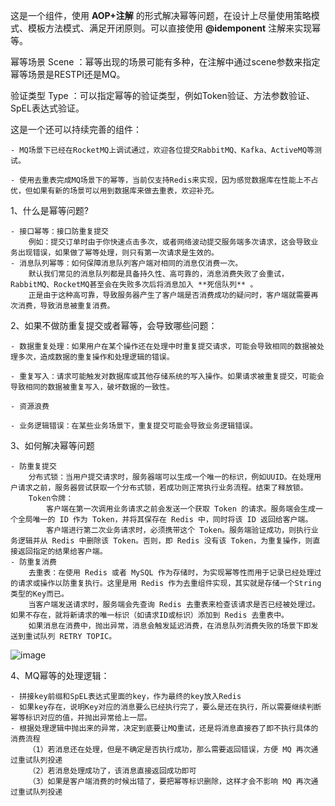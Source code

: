 这是一个组件，使用 **AOP+注解** 的形式解决幂等问题，在设计上尽量使用策略模式、模板方法模式、满足开闭原则。可以直接使用 **@idemponent** 注解来实现幂等。

幂等场景 Scene ：幂等出现的场景可能有多种，在注解中通过scene参数来指定幂等场景是RESTPI还是MQ。

验证类型 Type ：可以指定幂等的验证类型，例如Token验证、方法参数验证、SpEL表达式验证。


这是一个还可以持续完善的组件：

    - MQ场景下已经在RocketMQ上调试通过，欢迎各位提交RabbitMQ、Kafka、ActiveMQ等测试。
    
    - 使用去重表完成MQ场景下的幂等，当前仅支持Redis来实现，因为感觉数据库在性能上不占优，但如果有新的场景可以用到数据库来做去重表，欢迎补充。


1、什么是幂等问题?

    - 接口幂等：接口防重复提交
        例如：提交订单时由于你快速点击多次，或者网络波动提交服务端多次请求，这会导致业务出现错误，如果做了幂等处理，则只有第一次请求是生效的。
    - 消息队列幂等：如何保障消息队列客户端对相同的消息仅消费一次。
        默认我们常见的消息队列都是具备持久性、高可靠的，消息消费失败了会重试，RabbitMQ、RocketMQ甚至会在失败多次后将消息加入 **死信队列** 。
        正是由于这种高可靠，导致服务器产生了客户端是否消费成功的疑问时，客户端就需要再次消费，导致消息被重复消费。

2、如果不做防重复提交或者幂等，会导致哪些问题：

    - 数据重复处理：如果用户在某个操作还在处理中时重复提交请求，可能会导致相同的数据被处理多次，造成数据的重复操作和处理逻辑的错误。
    
    - 重复写入：请求可能触发对数据库或其他存储系统的写入操作。如果请求被重复提交，可能会导致相同的数据被重复写入，破坏数据的一致性。
    
    - 资源浪费
    
    - 业务逻辑错误：在某些业务场景下，重复提交可能会导致业务逻辑错误。
    

3、如何解决幂等问题
    
    - 防重复提交
        分布式锁：当用户提交请求时，服务器端可以生成一个唯一的标识，例如UUID。在处理用户请求之前，服务器尝试获取一个分布式锁，若成功则正常执行业务流程。结束了释放锁。
        Token令牌：
            客户端在第一次调用业务请求之前会发送一个获取 Token 的请求。服务端会生成一个全局唯一的 ID 作为 Token，并将其保存在 Redis 中，同时将该 ID 返回给客户端。
            客户端进行第二次业务请求时，必须携带这个 Token。服务端验证成功，则执行业务逻辑并从 Redis 中删除该 Token。否则，即 Redis 没有该 Token，为重复操作，则直接返回指定的结果给客户端。
    - 防重复消费
        去重表：在使用 Redis 或者 MySQL 作为存储时，为实现幂等性而用于记录已经处理过的请求或操作以防重复执行。这里是用 Redis 作为去重组件实现，其实就是存储一个String类型的Key而已。
        当客户端发送请求时，服务端会先查询 Redis 去重表来检查该请求是否已经被处理过。如果不存在，就将新请求的唯一标识（如请求ID或标识）添加到 Redis 去重表中。
        如果消息在消费中，抛出异常，消息会触发延迟消费，在消息队列消费失败的场景下即发送到重试队列 RETRY TOPIC。

        
![image](https://github.com/user-attachments/assets/559f431f-30b0-408b-b2bc-689e91e22ed8)


4、MQ幂等的处理逻辑：

    - 拼接key前缀和SpEL表达式里面的key，作为最终的key放入Redis
    - 如果key存在，说明Key对应的消息要么已经执行完了，要么是还在执行，所以需要继续判断幂等标识对应的值，并抛出异常给上一层。
    - 根据处理逻辑中抛出来的异常，决定到底要让MQ重试，还是将消息直接吞了即不执行具体的消费流程
        （1）若消息还在处理，但是不确定是否执行成功，那么需要返回错误，方便 MQ 再次通过重试队列投递
        （2）若消息处理成功了，该消息直接返回成功即可
        （3）如果是客户端消费的时候出错了，要把幂等标识删除，这样才会不影响 MQ 再次通过重试队列投递
